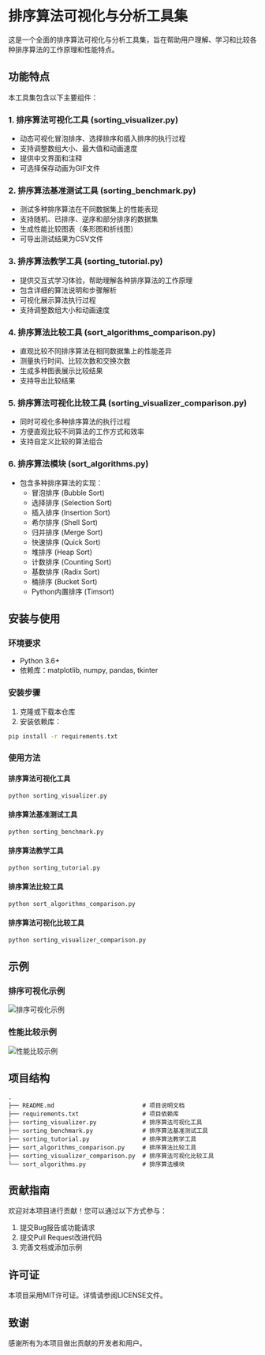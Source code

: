 # 排序算法可视化与分析工具集

这是一个全面的排序算法可视化与分析工具集，旨在帮助用户理解、学习和比较各种排序算法的工作原理和性能特点。

## 功能特点

本工具集包含以下主要组件：

### 1. 排序算法可视化工具 (sorting_visualizer.py)

- 动态可视化冒泡排序、选择排序和插入排序的执行过程
- 支持调整数组大小、最大值和动画速度
- 提供中文界面和注释
- 可选择保存动画为GIF文件

### 2. 排序算法基准测试工具 (sorting_benchmark.py)

- 测试多种排序算法在不同数据集上的性能表现
- 支持随机、已排序、逆序和部分排序的数据集
- 生成性能比较图表（条形图和折线图）
- 可导出测试结果为CSV文件

### 3. 排序算法教学工具 (sorting_tutorial.py)

- 提供交互式学习体验，帮助理解各种排序算法的工作原理
- 包含详细的算法说明和步骤解析
- 可视化展示算法执行过程
- 支持调整数组大小和动画速度

### 4. 排序算法比较工具 (sort_algorithms_comparison.py)

- 直观比较不同排序算法在相同数据集上的性能差异
- 测量执行时间、比较次数和交换次数
- 生成多种图表展示比较结果
- 支持导出比较结果

### 5. 排序算法可视化比较工具 (sorting_visualizer_comparison.py)

- 同时可视化多种排序算法的执行过程
- 方便直观比较不同算法的工作方式和效率
- 支持自定义比较的算法组合

### 6. 排序算法模块 (sort_algorithms.py)

- 包含多种排序算法的实现：
  - 冒泡排序 (Bubble Sort)
  - 选择排序 (Selection Sort)
  - 插入排序 (Insertion Sort)
  - 希尔排序 (Shell Sort)
  - 归并排序 (Merge Sort)
  - 快速排序 (Quick Sort)
  - 堆排序 (Heap Sort)
  - 计数排序 (Counting Sort)
  - 基数排序 (Radix Sort)
  - 桶排序 (Bucket Sort)
  - Python内置排序 (Timsort)

## 安装与使用

### 环境要求

- Python 3.6+
- 依赖库：matplotlib, numpy, pandas, tkinter

### 安装步骤

1. 克隆或下载本仓库
2. 安装依赖库：

```bash
pip install -r requirements.txt
```

### 使用方法

#### 排序算法可视化工具

```bash
python sorting_visualizer.py
```

#### 排序算法基准测试工具

```bash
python sorting_benchmark.py
```

#### 排序算法教学工具

```bash
python sorting_tutorial.py
```

#### 排序算法比较工具

```bash
python sort_algorithms_comparison.py
```

#### 排序算法可视化比较工具

```bash
python sorting_visualizer_comparison.py
```

## 示例

### 排序可视化示例

![排序可视化示例](https://example.com/sorting_visualization.gif)

### 性能比较示例

![性能比较示例](https://example.com/performance_comparison.png)

## 项目结构

```
.
├── README.md                         # 项目说明文档
├── requirements.txt                  # 项目依赖库
├── sorting_visualizer.py             # 排序算法可视化工具
├── sorting_benchmark.py              # 排序算法基准测试工具
├── sorting_tutorial.py               # 排序算法教学工具
├── sort_algorithms_comparison.py     # 排序算法比较工具
├── sorting_visualizer_comparison.py  # 排序算法可视化比较工具
└── sort_algorithms.py                # 排序算法模块
```

## 贡献指南

欢迎对本项目进行贡献！您可以通过以下方式参与：

1. 提交Bug报告或功能请求
2. 提交Pull Request改进代码
3. 完善文档或添加示例

## 许可证

本项目采用MIT许可证。详情请参阅LICENSE文件。

## 致谢

感谢所有为本项目做出贡献的开发者和用户。